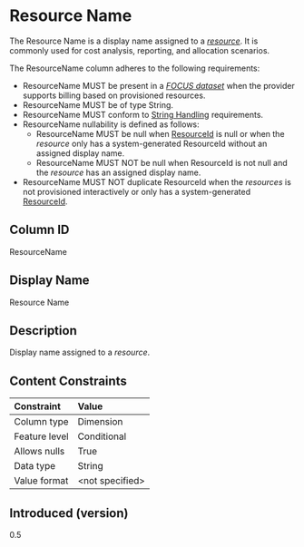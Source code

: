 # Resource Name

The Resource Name is a display name assigned to a [*resource*](#glossary:resource). It is commonly used for cost analysis, reporting, and allocation scenarios.

The ResourceName column adheres to the following requirements:

* ResourceName MUST be present in a [*FOCUS dataset*](#glossary:FOCUS-dataset) when the provider supports billing based on provisioned resources.
* ResourceName MUST be of type String.
* ResourceName MUST conform to [String Handling](#stringhandling) requirements.
* ResourceName nullability is defined as follows:
  * ResourceName MUST be null when [ResourceId](#resourceid) is null or when the *resource* only has a system-generated ResourceId without an assigned display name.
  * ResourceName MUST NOT be null when ResourceId is not null and the *resource* has an assigned display name.
* ResourceName MUST NOT duplicate ResourceId when the *resources* is not provisioned interactively or only has a system-generated [ResourceId](#resourceid).

## Column ID

ResourceName

## Display Name

Resource Name

## Description

Display name assigned to a *resource*.

## Content Constraints

|    Constraint   |      Value      |
|:----------------|:----------------|
| Column type     | Dimension       |
| Feature level   | Conditional     |
| Allows nulls    | True            |
| Data type       | String          |
| Value format    | \<not specified> |

## Introduced (version)

0.5

